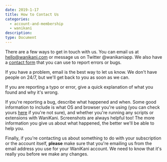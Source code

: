 ```yaml
---
date: 2019-1-17
title: How to Contact Us
categories:
  - account-and-membership
  - wanikani
description:
type: Document
---
```

There are a few ways to get in touch with us. You can email us at [hello@wanikani.com](mailto:hello@wanikani.com) or message us on Twitter @wanikaniapp. We also have a [contact form](www.wanikani.com/contact) that you can use to report errors or bugs.

If you have a problem, email is the best way to let us know. We don't have people on 24/7, but we'll get back to you as soon as we can.

If you are reporting a typo or error, give a quick explanation of what you found and why it's wrong.

If you're reporting a bug, describe what happened and when. Some good information to include is what OS and browser you're using (you can check yours [here](https://supportdetails.com) if you're not sure), and whether you're running any scripts or extensions with WaniKani. Screenshots are always helpful too! The more information you give us about what happened, the better we'll be able to help you.

Finally, if you're contacting us about something to do with your subscription or the account itself, **please** make sure that you're emailing us from the email address you use for your WaniKani account. We need to know that it's really you before we make any changes.

